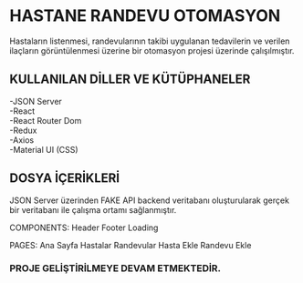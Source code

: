 # HASTANE RANDEVU OTOMASYON

Hastaların listenmesi, randevularının takibi uygulanan tedavilerin ve verilen ilaçların görüntülenmesi üzerine bir otomasyon projesi üzerinde çalışılmıştır.


## KULLANILAN DİLLER VE KÜTÜPHANELER

-JSON Server <br/>
-React <br/>
-React Router Dom <br/>
-Redux <br/>
-Axios <br/>
-Material UI (CSS) <br/>

## DOSYA İÇERİKLERİ

JSON Server üzerinden FAKE API backend veritabanı oluşturularak gerçek bir veritabanı ile çalışma ortamı sağlanmıştır.

COMPONENTS:
Header
Footer
Loading

PAGES:
Ana Sayfa
Hastalar
Randevular
Hasta Ekle
Randevu Ekle

### PROJE GELİŞTİRİLMEYE DEVAM ETMEKTEDİR.


